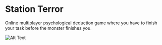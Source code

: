 # Station Terror
Online multiplayer psychological deduction game where you have to finish your task before the monster finishes you.

![Alt Text](https://codeforfood.io/static/media/newanimations.78b481ba.gif)

